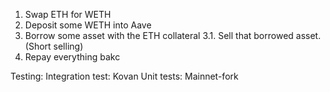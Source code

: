 1. Swap ETH for WETH
2. Deposit some WETH into Aave
3. Borrow some asset with the ETH collateral
   3.1. Sell that borrowed asset. (Short selling)
4. Repay everything bakc

Testing:
Integration test: Kovan
Unit tests: Mainnet-fork
